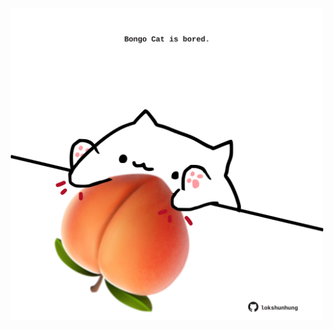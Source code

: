 <!-- built at 20/01/2023, 04:00:51 UTC -->
<p align="center">
  <img width="500" height="500" src="./ReadmeImage.svg">
</p>

